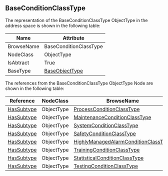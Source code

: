 <!-- objecttype -->
## BaseConditionClassType
  
The representation of the BaseConditionClassType ObjectType in the address space is shown in the following table:  

|Name|Attribute|
|---|---|
|BrowseName|BaseConditionClassType|
|NodeClass|ObjectType|
|IsAbtract|True|
|BaseType|[BaseObjectType](../../../Part5/ObjectTypes/BaseObjectType/readme.md)|

The references from the BaseConditionClassType ObjectType Node are shown in the following table:  

|Reference|NodeClass|BrowseName|DataType|TypeDefinition|ModellingRule|
|---|---|---|---|---|---|
|[HasSubtype](../../../Part3/ReferenceTypes/HasSubtype/readme.md)|ObjectType|[ProcessConditionClassType](#ProcessConditionClassType)||||
|[HasSubtype](../../../Part3/ReferenceTypes/HasSubtype/readme.md)|ObjectType|[MaintenanceConditionClassType](#MaintenanceConditionClassType)||||
|[HasSubtype](../../../Part3/ReferenceTypes/HasSubtype/readme.md)|ObjectType|[SystemConditionClassType](#SystemConditionClassType)||||
|[HasSubtype](../../../Part3/ReferenceTypes/HasSubtype/readme.md)|ObjectType|[SafetyConditionClassType](#SafetyConditionClassType)||||
|[HasSubtype](../../../Part3/ReferenceTypes/HasSubtype/readme.md)|ObjectType|[HighlyManagedAlarmConditionClassType](#HighlyManagedAlarmConditionClassType)||||
|[HasSubtype](../../../Part3/ReferenceTypes/HasSubtype/readme.md)|ObjectType|[TrainingConditionClassType](#TrainingConditionClassType)||||
|[HasSubtype](../../../Part3/ReferenceTypes/HasSubtype/readme.md)|ObjectType|[StatisticalConditionClassType](#StatisticalConditionClassType)||||
|[HasSubtype](../../../Part3/ReferenceTypes/HasSubtype/readme.md)|ObjectType|[TestingConditionClassType](#TestingConditionClassType)||||


